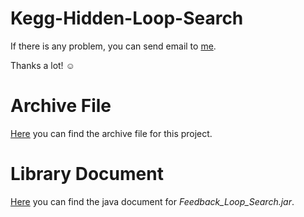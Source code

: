 # Kegg-Hidden-Loop-Search

If there is any problem, you can send email to [me](mailto:sbw2319@gmail.com). 

Thanks a lot! ☺️

# Archive File

[Here](https://goo.gl/IT45ib) you can find the archive file for this project.

# Library Document

[Here](https://goo.gl/B8amn6) you can find the java document for *Feedback_Loop_Search.jar*.

